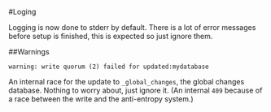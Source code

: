 #Loging

Logging is now done to stderr by default.
There is a lot of error messages before setup is finished, this is expected so
just ignore them.

##Warnings

	warning: write quorum (2) failed for updated:mydatabase

An internal race for the update to `_global_changes`, the global changes
database. Nothing to worry about, just ignore it. (An internal `409` because of
a race between the write and the anti-entropy system.)
